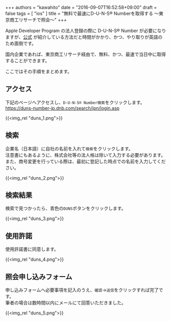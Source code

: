 +++
authors = "kawahito"
date = "2016-09-07T16:52:58+09:00"
draft = false
tags = [
  "ios"
]
title = "無料で最速にD-U-N-S® Numberを取得する 〜東京商工リサーチで照会〜"
+++

Apple Developer Program の法人登録の際に D-U-N-S® Number が必要になりますが、[公式](https://developer.apple.com/support/D-U-N-S/) が紹介している方法だと時間がかかり、かつ、やり取りが英語のため面倒です。  

国内企業であれば、東京商工リサーチ経由で、無料、かつ、最速で当日中に取得することができます。  

ここではその手順をまとめます。

## アクセス
下記のページへアクセスし、``D-U-N-S® Number検索``をクリックします。  
https://duns-number-jp.dnb.com/search/jpn/login.asp

{{<img_rel "duns_1.png">}}

## 検索
企業名（日本語）に自社の名前を入れて``検索``をクリックします。  
注意書にもあるように、株式会社等の法人格は除いて入力する必要があります。  
また、商号変更を行っている際は、最初に登記した時点での名前を入力してください。

{{<img_rel "duns_2.png">}}

## 検索結果
検索で見つかったら、青色の``DUNS``ボタンをクリックします。

{{<img_rel "duns_3.png">}}

## 使用許諾
使用許諾書に同意します。

{{<img_rel "duns_4.png">}}

## 照会申し込みフォーム
申し込みフォームへ必要事項を記入のうえ、``確認``->``送信``をクリックすれば完了です。  
筆者の場合は数時間以内にメールにて回答いただきました。

{{<img_rel "duns_5.png">}}
